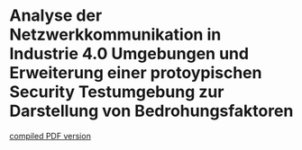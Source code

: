 # Analyse der Netzwerkkommunikation in Industrie 4.0 Umgebungen und Erweiterung einer protoypischen Security Testumgebung zur Darstellung von Bedrohungsfaktoren

[compiled PDF version](https://github.com/fjnalta/thesis/blob/master/thesis.pdf)